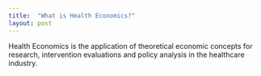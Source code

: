 ```yaml
---
title:  "What is Health Economics?"
layout: post
---
```

Health Economics is the application of theoretical economic concepts for research, intervention evaluations and policy analysis in the healthcare industry.
